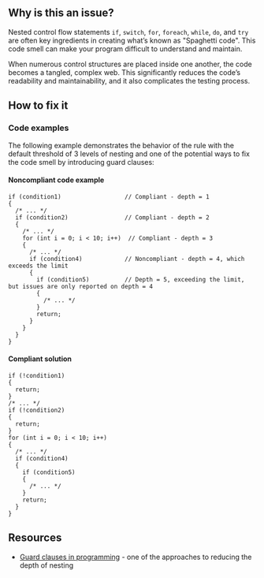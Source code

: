 ## Why is this an issue?
 
Nested control flow statements `if`, `switch`, `for`, `foreach`, `while`, `do`, and `try` are often key ingredients in creating what’s known as "Spaghetti code". This code smell can make your program difficult to understand and maintain.
 
When numerous control structures are placed inside one another, the code becomes a tangled, complex web. This significantly reduces the code’s readability and maintainability, and it also complicates the testing process.
 
## How to fix it
 
### Code examples
 
The following example demonstrates the behavior of the rule with the default threshold of 3 levels of nesting and one of the potential ways to fix the code smell by introducing guard clauses:
 
#### Noncompliant code example

    if (condition1)                  // Compliant - depth = 1
    {
      /* ... */
      if (condition2)                // Compliant - depth = 2
      {
        /* ... */
        for (int i = 0; i < 10; i++)  // Compliant - depth = 3
        {
          /* ... */
          if (condition4)            // Noncompliant - depth = 4, which exceeds the limit
          {
            if (condition5)          // Depth = 5, exceeding the limit, but issues are only reported on depth = 4
            {
              /* ... */
            }
            return;
          }
        }
      }
    }

#### Compliant solution

    if (!condition1)
    {
      return;
    }
    /* ... */
    if (!condition2)
    {
      return;
    }
    for (int i = 0; i < 10; i++)
    {
      /* ... */
      if (condition4)
      {
        if (condition5)
        {
          /* ... */
        }
        return;
      }
    }

## Resources
 
- [Guard clauses in programming](https://en.wikipedia.org/wiki/Guard_%28computer_science%29) - one of the approaches to reducing the depth
  of nesting